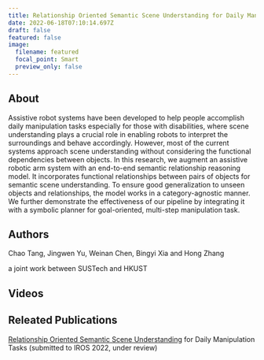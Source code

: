 ```yaml
---
title: Relationship Oriented Semantic Scene Understanding for Daily Manpulation Tasks
date: 2022-06-18T07:10:14.697Z
draft: false
featured: false
image:
  filename: featured
  focal_point: Smart
  preview_only: false
---
```

## About

Assistive robot systems have been developed to help people accomplish daily manipulation tasks especially for those with disabilities, where scene understanding plays a crucial role in enabling robots to interpret the surroundings and behave accordingly. However, most of the current systems approach scene understanding without considering the functional dependencies between objects. In this research, we augment an assistive robotic arm system with an end-to-end semantic relationship reasoning model. It incorporates functional relationships between pairs of objects for semantic scene understanding. To ensure good generalization to unseen objects and relationships, the model works in a category-agnostic manner.  We further demonstrate the effectiveness of our pipeline by integrating it with a symbolic planner for goal-oriented, multi-step manipulation task.

## Authors

Chao Tang, Jingwen Yu, Weinan Chen, Bingyi Xia and Hong Zhang 

a joint work between SUSTech and HKUST

## Videos



## Releated Publications

[Relationship Oriented Semantic Scene Understanding](tmp) for Daily Manipulation Tasks (submitted to IROS 2022, under review)